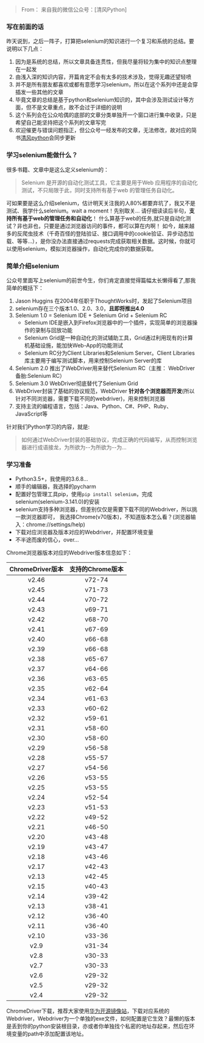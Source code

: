 > From： 来自我的微信公众号：[清风Python]

### 写在前面的话
昨天说到，之后一阵子，打算把selenium的知识进行一个复习和系统的总结。要说明以下几点：
1. 因为是系统的总结，所以文章具备连贯性，但我尽量将较为集中的知识点整理在一起发
2. 由浅入深的知识内容，开篇肯定不会有太多的技术涉及，觉得无趣还望轻喷
3. 并不是所有朋友都喜欢或都有意愿学习selenium，所以在这个系列中还是会穿插发一些其他的文章
4. 毕竟文章的总结是基于python和selenium知识的，其中会涉及测试设计等方面，但不是文章重点，故不会过于详细的说明
5. 这个系列会在公众哈偶的底部的文章分类单独开一个窗口进行集中收录，只是希望自己能坚持把这个系列的文章写完
6. 欢迎催更与错误问题指正，但公众号一经发布的文章，无法修改，故对应的简书[清风python](https://www.jianshu.com/u/d23fd5012bed)会同步更新

### 学习selenium能做什么？
很多书籍、文章中是这么定义selenium的：
> Selenium 是开源的自动化测试工具，它主要是用于Web 应用程序的自动化测试，不只局限于此，同时支持所有基于web 的管理任务自动化。

可如果要是这么介绍selenium，估计明天关注我的人80%都要弃坑了，我又不是测试、我学什么selenium。wait a moment！先别取关...
请仔细读读后半句，**支持所有基于web的管理任务和自动化**！
什么算基于web的任务,就只是自动化测试？非也非也，只要是通过浏览器访问的事件，都可以算在内啊！
如今，越来越多的反爬虫技术（千奇百怪的登陆验证、接口调用中的cookie验证、异步动态加载、等等...），是你没办法直接通过requests完成获取相关数据。这时候，你就可以使用selenium，模拟浏览器操作，自动化完成你的数据获取。

### 简单介绍selenium
公众号里面写上selenium的前世今生，你们肯定直接觉得篇幅太长懒得看了,那我简单的概括下：
1. Jason Huggins 在2004年任职于ThoughtWorks时，发起了Selenium项目
2. selenium存在三个版本1.0、2.0、3.0，**且即将推出4.0**
3. Selenium 1.0 = Selenium IDE + Selenium Grid + Selenium RC
	- Selenium IDE是嵌入到Firefox浏览器中的一个插件，实现简单的浏览器操作的录制与回放功能
	- Selenium Grid是一种自动化的测试辅助工具，Grid通过利用现有的计算机基础设施，能加快Web-App的功能测试
	- Selenium RC分为Client Libraries和Selenium Server。Client Libraries库主要用于编写测试脚本，用来控制Selenium Server的库
5. Selenium 2.0 推出了WebDriver用来替代Selenium RC（主推： WebDriver 备胎:Selenium RC）
6. Selenium 3.0 WebDriver彻底替代了Selenium Grid
7. WebDriver封装了基础的协议规范，WebDriver **针对各个浏览器而开发**(所以针对不同浏览器，需要下载不同的webdriver)，用来控制浏览器
8. 支持主流的编程语言，包括：Java、Python、C#、PHP、Ruby、JavaScript等

针对我们Python学习的内容，就是:
> 如何通过WebDriver封装的基础协议，完成正确的代码编写，从而控制浏览器进行成语接龙，为所欲为--为所欲为--为...

### 学习准备
- Python3.5+，我使用的3.6.8...
- 顺手的编辑器，我选择的pycharm
- 配置好包管理工具pip，使用`pip install selenium`，完成selenium(selenium-3.141.0)的安装
- selenium支持多种浏览器，但差别仅仅是需要下载不同的Webdriver，所以挑一款浏览器即可，
我选择Chrome(v70版本)，不知道版本怎么看？(浏览器输入：chrome://settings/help)
- 下载对应浏览器及版本对应的Webdriver，并配置环境变量
- 不半途而废的信心，over...

Chrome浏览器版本对应的Webdriver版本信息如下：

|ChromeDriver版本|支持的Chrome版本|
|:--:|:--:|
|v2.46|v72-74|
|v2.45|v71-73|
|v2.44|v70-72|
|v2.43|v69-71|
|v2.42|v68-70|
|v2.41|v67-69|
|v2.40|v66-68|
|v2.39|v66-68|
|v2.38|v65-67|
|v2.37|v64-66|
|v2.36|v63-65|
|v2.35|v62-64|
|v2.34|v61-63|
|v2.33|v60-62|
|v2.32|v59-61|
|v2.31|v58-60|
|v2.30|v58-60|
|v2.29|v56-58|
|v2.28|v55-57|
|v2.27|v54-56|
|v2.26|v53-55|
|v2.25|v53-55|
|v2.24|v52-54|
|v2.23|v51-53|
|v2.22|v49-52|
|v2.21|v46-50|
|v2.20|v43-48|
|v2.19|v43-47|
|v2.18|v43-46|
|v2.17|v42-43|
|v2.13|v42-45|
|v2.15|v40-43|
|v2.14|v39-42|
|v2.13|v38-41|
|v2.12|v36-40|
|v2.11|v36-40|
|v2.10|v33-36|
|v2.9|v31-34|
|v2.8|v30-33|
|v2.7|v30-33|
|v2.6|v29-32|
|v2.5|v29-32|
|v2.4|v29-32|

ChromeDriver下载，推荐大家使用[华为开源镜像站](https://mirrors.huaweicloud.com/)，下载对应系统的Webdriver，Webdriver为一个单独的exe文件，如何配置是它生效？最懒的版本是丢到你的python安装根目录，亦或者你单独找个私密的地址存起来，然后在环境变量的path中添加配置该地址。